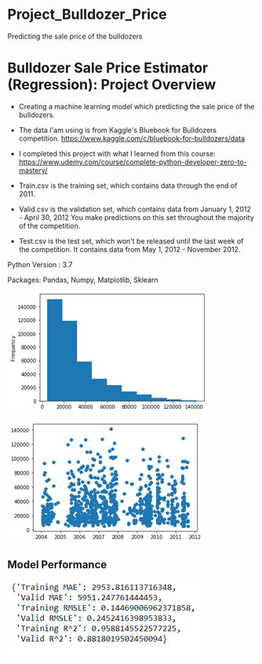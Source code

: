 # Project_Bulldozer_Price
Predicting the sale price of the bulldozers

# Bulldozer Sale Price Estimator (Regression): Project Overview
- Creating a machine learning model which predicting the sale price of the bulldozers.
- The data I'am using is from Kaggle's Bluebook for Bulldozers competition.
https://www.kaggle.com/c/bluebook-for-bulldozers/data
- I completed this project with what I learned from this course:
https://www.udemy.com/course/complete-python-developer-zero-to-mastery/

- Train.csv is the training set, which contains data through the end of 2011.
- Valid.csv is the validation set, which contains data from January 1, 2012 - April 30, 2012 You make predictions on this set throughout the majority of the competition. 
- Test.csv is the test set, which won't be released until the last week of the competition. It contains data from May 1, 2012 - November 2012. 

Python Version : 3.7

Packages: Pandas, Numpy, Matplotlib, Sklearn

 ![](/images/fig1.png)
 
 ![](/images/fig2.png)
  
  ## Model Performance
  
  ![](/images/evaluation.png)
